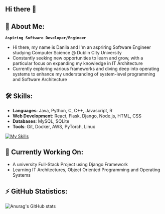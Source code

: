 ## Hi there 👋

## 🚀 About Me:
**` Aspiring Software Developer/Engineer `**
- Hi there, my name is Danila and I'm an aspriring Software Engineer studying Computer Science @ Dublin City University
- Constantly seeking new opportunities to learn and grow, with a particular focus on expanding my knowledge in IT Architecture
- Currently exploring various frameworks and diving deep into operating systems to enhance my understanding of system-level programming and Software Architecture

## 🛠 Skills:
- **Languages**: Java, Python, C, C++, Javascript, R
- **Web Development**: React, Flask, Django, Node.js, HTML, CSS
- **Databases**: MySQL, SQLite
- **Tools**: Git, Docker, AWS, PyTorch, Linux

[![My Skills](https://skillicons.dev/icons?i=java,py,c,cpp,js,linux,bash,git,github,gitlab,django,react,docker,html,css)](https://skillicons.dev)

## 📍 Currently Working On:
- A university Full-Stack Project using Django Framework
- Learning IT Architectures, Object Oriented Programming and Operating Systems

## ⚡ GitHub Statistics:

![Anurag's GitHub stats](https://github-readme-stats.vercel.app/api?username=DanilaJeg&show_icons=true&theme=dracula)

<!--
**DanilaJeg/DanilaJeg** is a ✨ _special_ ✨ repository because its `README.md` (this file) appears on your GitHub profile.

Here are some ideas to get you started:

- 🔭 I’m currently working on ...
- 🌱 I’m currently learning ...
- 👯 I’m looking to collaborate on ...
- 🤔 I’m looking for help with ...
- 💬 Ask me about ...
- 📫 How to reach me: ...
- 😄 Pronouns: ...
- ⚡ Fun fact: ...
-->
